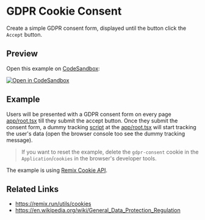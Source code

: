 # GDPR Cookie Consent

Create a simple GDPR consent form, displayed until the button click the `Accept` button.

## Preview

Open this example on [CodeSandbox](https://codesandbox.com):

[![Open in CodeSandbox](https://codesandbox.io/static/img/play-codesandbox.svg)](https://codesandbox.io/s/github/remix-run/examples/tree/main/gdpr-cookie-consent)

## Example

Users will be presented with a GDPR consent form on every page [app/root.tsx](app/root.tsx) till they submit the accept button.
Once they submit the consent form, a dummy tracking [script](public/dummy-analytics-script.js) at the [app/root.tsx](app/root.tsx) will start tracking the user's data (open the browser console too see the dummy tracking message).

> If you want to reset the example, delete the `gdpr-consent` cookie in the `Application`/`cookies` in the browser's developer tools.

The example is using [Remix Cookie API](https://remix.run/utils/cookies).

## Related Links

- https://remix.run/utils/cookies
- https://en.wikipedia.org/wiki/General_Data_Protection_Regulation
